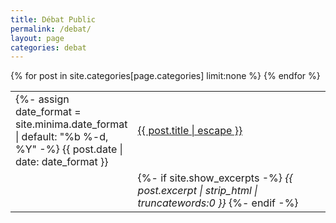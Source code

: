 ```yaml
---
title: Débat Public
permalink: /debat/
layout: page
categories: debat
---
```



  <table style="width:100%;border:none;">
  {% for post in site.categories[page.categories] limit:none %}
    <tr>
      <td style="width:15%;border:none;">
      {%- assign date_format = site.minima.date_format | default: "%b %-d, %Y" -%}
      <span>{{ post.date | date: date_format }}</span>
      </td>
      <td style="border:none;">
        <a href="{{ post.url | relative_url }}">
          {{ post.title | escape }}
        </a>
      </td>
    </tr>
    <tr>
      <td style="width:15%;border:none;">
      </td>
      <td style="border:none;">
      {%- if site.show_excerpts -%}
        <i>{{ post.excerpt | strip_html | truncatewords:0 }}</i>
      {%- endif -%}
      </td>
    </tr>
    {% endfor %}
  </table>
<br>
